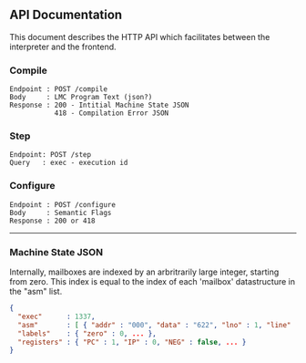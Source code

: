 ## API Documentation

This document describes the HTTP API which facilitates between the interpreter and the frontend.

### Compile

```
Endpoint : POST /compile  
Body     : LMC Program Text (json?)  
Response : 200 - Intitial Machine State JSON  
           418 - Compilation Error JSON   
```

### Step

```
Endpoint: POST /step
Query   : exec - execution id  
```

### Configure

```
Endpoint : POST /configure  
Body     : Semantic Flags  
Response : 200 or 418  
```

----

### Machine State JSON

Internally, mailboxes are indexed by an arbritrarily large integer, starting from zero. This index is equal to the index of each 'mailbox' datastructure in the "asm" list.

```json
{
  "exec"      : 1337,
  "asm"       : [ { "addr" : "000", "data" : "622", "lno" : 1, "line" : "zero HLT ; end" }, ... ],
  "labels"    : { "zero" : 0, ... },
  "registers" : { "PC" : 1, "IP" : 0, "NEG" : false, ... }
}
```
